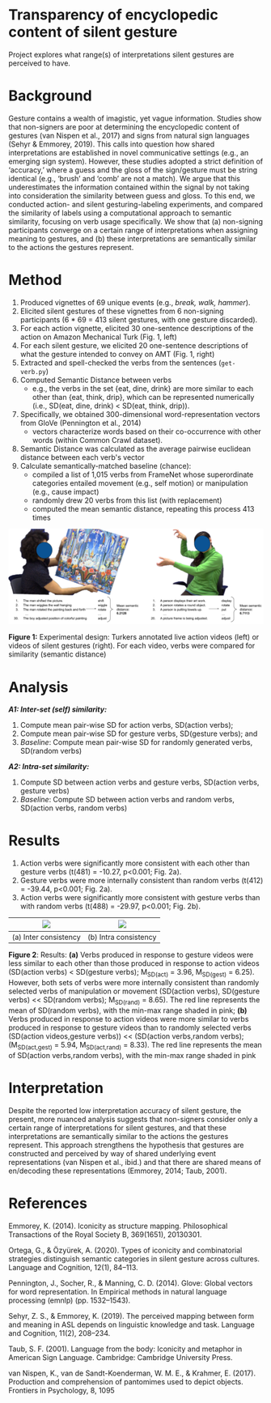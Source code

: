 # Transparency of encyclopedic content of silent gesture

Project explores what range(s) of interpretations silent gestures are perceived to have. 

# Background

Gesture contains a wealth of imagistic, yet vague information. Studies show that
non-signers are poor at determining the encyclopedic content of gestures (van Nispen et al.,
2017) and signs from natural sign languages (Sehyr & Emmorey, 2019). This calls into question
how shared interpretations are established in novel communicative settings (e.g., an emerging
sign system). However, these studies adopted a strict definition of ‘accuracy,’ where a guess
and the gloss of the sign/gesture must be string identical (e.g., ‘brush’ and ‘comb’ are not a
match). We argue that this underestimates the information contained within the signal by not
taking into consideration the similarity between guess and gloss. To this end, we conducted
action- and silent gesturing-labeling experiments, and compared the similarity of labels using a
computational approach to semantic similarity, focusing on verb usage specifically. We show
that (a) non-signing participants converge on a certain range of interpretations when assigning
meaning to gestures, and (b) these interpretations are semantically similar to the actions the
gestures represent.

# Method

1. Produced vignettes of 69 unique events (e.g., *break, walk, hammer*).
2. Elicited silent gestures of these vignettes from 6 non-signing participants (6 * 69 = 413 silent gestures, with one gesture discarded). 
3. For each action vignette, elicited 30 one-sentence descriptions of the action on Amazon Mechanical Turk (Fig. 1, left)
4. For each silent gesture, we elicited 20 one-sentence descriptions of what the gesture intended to convey on AMT (Fig. 1, right)
5. Extracted and spell-checked the verbs from the sentences (`get-verb.py`)
6. Computed Semantic Distance between verbs
    - e.g., the verbs in the set {eat, dine, drink} are more similar to each other than {eat, think, drip}, which can be represented numerically (i.e., SD(eat, dine, drink) < SD(eat, think, drip)).
7. Specifically, we obtained 300-dimensional word-representation vectors from GloVe (Pennington et al., 2014)
    - vectors characterize words based on their co-occurrence with other words (within Common Crawl dataset).
8. Semantic Distance was calculated as the average pairwise euclidean distance between each verb's vector
9. Calculate semantically-matched baseline (chance): 
    - compiled a list of 1,015 verbs from FrameNet whose superordinate categories entailed movement (e.g., self motion) or manipulation (e.g., cause impact)
    - randomly drew 20 verbs from this list (with replacement)
    - computed the mean semantic distance, repeating this process 413 times

 ![Experimental design](images/experimental_design_meaning.png) 

**Figure 1:** Experimental design: Turkers annotated live action videos (left) or videos of silent gestures
(right). For each video, verbs were compared for similarity (semantic distance)

# Analysis

***A1: Inter-set (self) similarity:*** 
1. Compute mean pair-wise SD for action verbs, SD(action verbs); 
2. Compute mean pair-wise SD for gesture verbs, SD(gesture verbs); and
3. *Baseline*: Compute mean pair-wise SD for randomly generated verbs, SD(random verbs)

***A2: Intra-set similarity:***
1. Compute SD between action verbs and gesture verbs, SD(action verbs, gesture verbs)
2. *Baseline*: Compute SD between action verbs and random verbs, SD(action verbs, random verbs)

# Results

1. Action verbs were significantly more consistent with each other than gesture verbs (t(481) = -10.27, p<0.001; Fig. 2a).
2. Gesture verbs were more internally consistent than random verbs (t(412) = -39.44, p<0.001; Fig. 2a). 
3. Action verbs were significantly more consistent with gesture verbs than with random verbs (t(488) = -29.97, p<0.001; Fig. 2b).

| ![](https://c-huck.github.io/images/inter_consistency.png) | ![](https://c-huck.github.io/images/intra_consistency.png) |
|:---:|:---:|
| (a) Inter consistency | (b) Intra consistency |

**Figure 2**: Results: **(a)** Verbs produced in response to gesture videos were less similar to each other
than those produced in response to action videos (SD(action verbs) < SD(gesture verbs); M<sub>SD(act)</sub> =
3.96, M<sub>SD(gest)</sub> = 6.25). However, both sets of verbs were more internally consistent than randomly
selected verbs of manipulation or movement (SD(action verbs), SD(gesture verbs) << SD(random verbs);
M<sub>SD(rand)</sub> = 8.65). The red line represents the mean of SD(random verbs), with the min-max range
shaded in pink; **(b)** Verbs produced in response to action videos were more similar to verbs produced
in response to gesture videos than to randomly selected verbs (SD(action videos,gesture verbs)) <<
(SD(action verbs,random verbs); (M<sub>SD(act,gest)</sub> = 5.94, M<sub>SD(act,rand)</sub> = 8.33). The red line represents the
mean of SD(action verbs,random verbs), with the min-max range shaded in pink

# Interpretation

Despite the reported low interpretation accuracy of silent gesture, the present, more nuanced analysis
suggests that non-signers consider only a certain range of interpretations for silent gestures,
and that these interpretations are semantically similar to the actions the gestures represent.
This approach strengthens the hypothesis that gestures are constructed and perceived by way
of shared underlying event representations (van Nispen et al., ibid.) and that there are shared
means of en/decoding these representations (Emmorey, 2014; Taub, 2001).

# References

Emmorey, K. (2014). Iconicity as structure mapping. Philosophical Transactions of the Royal Society B,
369(1651), 20130301.

Ortega, G., & Özyürek, A. (2020). Types of iconicity and combinatorial strategies distinguish semantic
categories in silent gesture across cultures. Language and Cognition, 12(1), 84–113.

Pennington, J., Socher, R., & Manning, C. D. (2014). Glove: Global vectors for word representation. In
Empirical methods in natural language processing (emnlp) (pp. 1532–1543).

Sehyr, Z. S., & Emmorey, K. (2019). The perceived mapping between form and meaning in ASL depends
on linguistic knowledge and task. Language and Cognition, 11(2), 208–234.

Taub, S. F. (2001). Language from the body: Iconicity and metaphor in American Sign Language.
Cambridge: Cambridge University Press.

van Nispen, K., van de Sandt-Koenderman, W. M. E., & Krahmer, E. (2017). Production and comprehension of pantomimes used to depict objects. Frontiers in Psychology, 8, 1095
